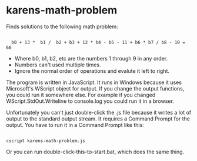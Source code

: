 # karens-math-problem
Finds solutions to the following math problem:

<code>
  b0 + 13 *  b1 /  b2 + b3 + 12 * b4 - b5 - 11 + b6 * b7 / b8 - 10 = 66
</code>
  
  * Where b0, b1, b2, etc are the numbers 1 through 9 in any order.
  * Numbers can't used multiple times.
  * Ignore the normal order of operations and evalute it left to right.


The program is written in JavaScript. It runs in Windows because it uses Microsoft's WScript object for output. If you 
change the output functions, you could run it somewhere else. For example if you changed WScript.StdOut.Writeline to
console.log you could run it in a browser.

Unfortunately you can't just double-click the .js file because it writes a lot of output to the standard output stream.
It requires a Command Prompt for the output. You have to run it in a Command Prompt like this:

<code>
cscript karens-math-problem.js
</code>

Or you can run double-click-this-to-start.bat, which does the same thing.
